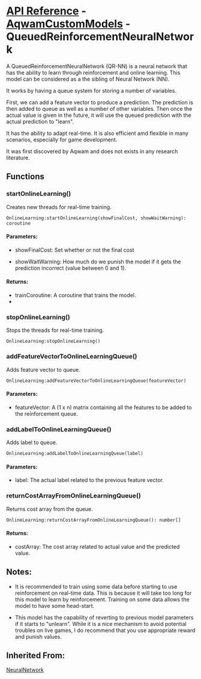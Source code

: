 # [API Reference](../../API.md) - [AqwamCustomModels](../AqwamCustomModels.md) - QueuedReinforcementNeuralNetwork

A QueuedReinforcementNeuralNetwork (QR-NN) is a neural network that has the ability to learn through reinforcement and online learning. This model can be considered as a the sibling of Neural Network (NN).

It works by having a queue system for storing a number of variables.

First, we can add a feature vector to produce a prediction. The prediction is then added to queue as well as a number of other variables. 
Then once the actual value is given in the future, it will use the queued prediction with the actual prediction to "learn".

It has the ability to adapt real-time. It is also efficient amd flexible in many scenarios, especially for game development.

It was first discovered by Aqwam and does not exists in any research literature.

## Functions

### startOnlineLearning()

Creates new threads for real-time training.

```
OnlineLearning:startOnlineLearning(showFinalCost, showWaitWarning): coroutine
```

#### Parameters:

* showFinalCost: Set whether or not the final cost 

* showWaitWarning: How much do we punish the model if it gets the prediction incorrect (value between 0 and 1).

#### Returns:

* trainCoroutine: A coroutine that trains the model.
* 
### stopOnlineLearning()

Stops the threads for real-time training.

```
OnlineLearning:stopOnlineLearning()
```

### addFeatureVectorToOnlineLearningQueue()

Adds feature vector to queue.

```
OnlineLearning:addFeatureVectorToOnlineLearningQueue(featureVector)
```

#### Parameters:

* featureVector: A (1 x n) matrix containing all the features to be added to the reinforcement queue.

### addLabelToOnlineLearningQueue()

Adds label to queue.

```
OnlineLearning:addLabelToOnlineLearningQueue(label)
```

#### Parameters:

* label: The actual label related to the previous feature vector.  

### returnCostArrayFromOnlineLearningQueue()

Returns cost array from the queue.

```
OnlineLearning:returnCostArrayFromOnlineLearningQueue(): number[]
```

#### Returns:

* costArray: The cost array related to actual value and the predicted value.

## Notes:

* It is recommended to train using some data before starting to use reinforcement on real-time data. This is because it will take too long for this model to learn by reinforcement. Training on some data allows the model to have some head-start.

* This model has the capability of reverting to previous model parameters if it starts to "unlearn". While it is a nice mechanism to avoid potential troubles on live games, I do recommend that you use appropriate reward and punish values.

## Inherited From:

[NeuralNetwork](../Models/NeuralNetwork.md)
